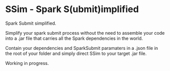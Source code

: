 # SSim - Spark S(ubmit)implified
Spark Submit simplified.

Simplify your spark submit process without the need to assemble your code into a .jar file that carries all the Spark dependencies in the world.

Contain your dependencies and SparkSubmit paramaters in a .json file in the root of your folder and simply direct SSim to your target .jar file.

Working in progress.
